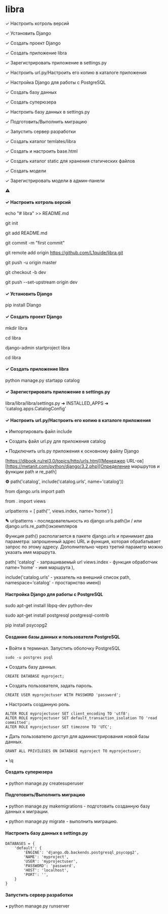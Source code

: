 # libra
✓ Настроить котроль версий

✓ Установить Django

✓ Создать проект Django

✓ Создать приложение libra

✓ Зарегистрировать приложение в settings.py

✓ Настроить url.py/Настроить его копию в каталоге приложения

✓ Настройка Django для работы с PostgreSQL

✓ Создать базу данных

✓ Создать суперюзера

✓ Настроить базу данных  в settings.py

✓ Подготовить/Выполнить миграцию

✓ Запустить сервер разработки

✓ Создать каталог temlates/libra

✓ Создать и настроить base.html

✓ Создать каталог static для хранения статических файлов

✓ Создать модели

✓ Зарегистрировать модели в админ-панели

⚠
#### ✓ Настроить котроль версий

echo "# libra" >> README.md

git init

git add README.md

git commit -m "first commit"

git remote add origin https://github.com/L1quide/libra.git

git push -u origin master

git checkout -b dev

git push --set-upstream origin dev


#### ✓ Установить Django

pip install Dlango

#### ✓ Создать проект Django

mkdir libra

cd libra

django-admin startproject libra

cd libra

#### ✓ Создать приложение libra

python manage.py startapp catalog

#### ✓ Зарегистрировать приложение в settings.py

libra/libra/libra/settings.py ➜ INSTALLED_APPS ➜ 'catalog.apps.CatalogConfig'

#### ✓ Настроить url.py/Настроить его копию в каталоге приложения

▪ Импортировать файл include

▪ Создать файл url.py для приложения catalog

▪ Подключить urls.py приложения к основному файлу Django


[https://djbook.ru/rel3.0/topics/http/urls.html][Менеджер URL-ов]
[https://metanit.com/python/django/3.2.php][Определение маршрутов и функции path и re_path]

**⚙** path('catalog', include('catalog.urls', name='catalog'))



from django.urls import path

from . import views

urlpatterns = [
    path('', views.index, name='home')
]

**✎** urlpatterns - последовательность из django.urls.path()и / или django.urls.re_path()экземпляров

Функция path() располагается в пакете django.urls и принимает два параметра: запрошенный адрес URL и функция, которая обрабатывает запрос по этому адресу. Дополнительно через третий параметр можно указать имя маршрута.

path(
'catalog' - запрашиваемый url
views.index - функция обработчик
name='home' - имя маршрута
 ),
 
include('catalog.urls' - указатель на внешний список path,
 namespace='catalog' - простарнство имен))

#### Настройка Django для работы с PostgreSQL

sudo apt-get install libpq-dev python-dev

sudo apt-get install postgresql postgresql-contrib

pip install psycopg2

#### Создание базы данных и пользователя PostgreSQL

▪ Войти в терминал. Запустить оболочку PostgreSQL

    sudo -u postgres psql

▪ Создать базу данных.

    CREATE DATABASE myproject;
    
▪ Создать пользователя, задать пароль.
       
    CREATE USER myprojectuser WITH PASSWORD 'password';     

▪ Настроить созданную роль.
    
    ALTER ROLE myprojectuser SET client_encoding TO 'utf8';
    ALTER ROLE myprojectuser SET default_transaction_isolation TO 'read committed';
    ALTER ROLE myprojectuser SET timezone TO 'UTC';
    

▪ Дать пользователю доступ для администрирования новой базы данных.

    GRANT ALL PRIVILEGES ON DATABASE myproject TO myprojectuser;

▪ \q

#### Создать суперюзера

▪ python manage.py createsuperuser
    
#### Подготовить/Выполнить миграцию

▪ python manage.py makemigrations - подготовить созданную базу данных к миграции.

▪ python manage.py migrate - выполнить миграцию.


#### Настроить базу данных  в settings.py

    DATABASES = {
        'default': {
            'ENGINE': 'django.db.backends.postgresql_psycopg2',
            'NAME': 'myproject',
            'USER': 'myprojectuser',
            'PASSWORD': 'password',
            'HOST': 'localhost',
            'PORT': '',
        }
    }


#### Запустить сервер разработки

▪ python manage.py runserver
